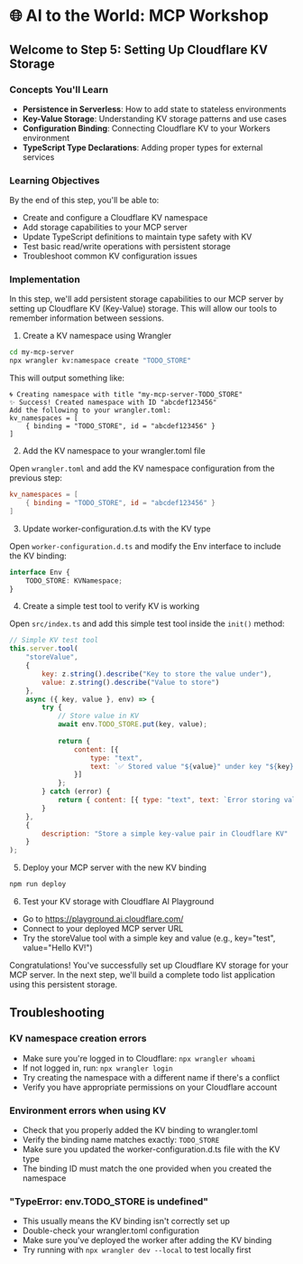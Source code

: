 # 🌐 AI to the World: MCP Workshop

## Welcome to Step 5: Setting Up Cloudflare KV Storage

### Concepts You'll Learn
- **Persistence in Serverless**: How to add state to stateless environments
- **Key-Value Storage**: Understanding KV storage patterns and use cases
- **Configuration Binding**: Connecting Cloudflare KV to your Workers environment
- **TypeScript Type Declarations**: Adding proper types for external services

### Learning Objectives
By the end of this step, you'll be able to:
- Create and configure a Cloudflare KV namespace
- Add storage capabilities to your MCP server
- Update TypeScript definitions to maintain type safety with KV
- Test basic read/write operations with persistent storage
- Troubleshoot common KV configuration issues

### Implementation

In this step, we'll add persistent storage capabilities to our MCP server by setting up Cloudflare KV (Key-Value) storage. This will allow our tools to remember information between sessions.

1) Create a KV namespace using Wrangler

```bash
cd my-mcp-server
npx wrangler kv:namespace create "TODO_STORE"
```

This will output something like:
```
🌀 Creating namespace with title "my-mcp-server-TODO_STORE"
✨ Success! Created namespace with ID "abcdef123456"
Add the following to your wrangler.toml:
kv_namespaces = [
	{ binding = "TODO_STORE", id = "abcdef123456" }
]
```

2) Add the KV namespace to your wrangler.toml file

Open `wrangler.toml` and add the KV namespace configuration from the previous step:

```toml
kv_namespaces = [
	{ binding = "TODO_STORE", id = "abcdef123456" }
]
```

3) Update worker-configuration.d.ts with the KV type

Open `worker-configuration.d.ts` and modify the Env interface to include the KV binding:

```typescript
interface Env {
    TODO_STORE: KVNamespace;
}
```

4) Create a simple test tool to verify KV is working

Open `src/index.ts` and add this simple test tool inside the `init()` method:

```javascript
// Simple KV test tool
this.server.tool(
    "storeValue",
    { 
        key: z.string().describe("Key to store the value under"),
        value: z.string().describe("Value to store")
    },
    async ({ key, value }, env) => {
        try {
            // Store value in KV
            await env.TODO_STORE.put(key, value);
            
            return { 
                content: [{ 
                    type: "text", 
                    text: `✅ Stored value "${value}" under key "${key}"` 
                }] 
            };
        } catch (error) {
            return { content: [{ type: "text", text: `Error storing value: ${error.message}` }] };
        }
    },
    {
        description: "Store a simple key-value pair in Cloudflare KV"
    }
);
```

5) Deploy your MCP server with the new KV binding

```bash
npm run deploy
```

6) Test your KV storage with Cloudflare AI Playground

- Go to https://playground.ai.cloudflare.com/ 
- Connect to your deployed MCP server URL
- Try the storeValue tool with a simple key and value (e.g., key="test", value="Hello KV!")

Congratulations! You've successfully set up Cloudflare KV storage for your MCP server. In the next step, we'll build a complete todo list application using this persistent storage.

## Troubleshooting

### KV namespace creation errors
- Make sure you're logged in to Cloudflare: `npx wrangler whoami`
- If not logged in, run: `npx wrangler login`
- Try creating the namespace with a different name if there's a conflict
- Verify you have appropriate permissions on your Cloudflare account

### Environment errors when using KV
- Check that you properly added the KV binding to wrangler.toml
- Verify the binding name matches exactly: `TODO_STORE`
- Make sure you updated the worker-configuration.d.ts file with the KV type
- The binding ID must match the one provided when you created the namespace

### "TypeError: env.TODO_STORE is undefined"
- This usually means the KV binding isn't correctly set up
- Double-check your wrangler.toml configuration
- Make sure you've deployed the worker after adding the KV binding
- Try running with `npx wrangler dev --local` to test locally first